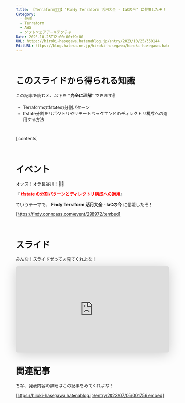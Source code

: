 ```yaml
---
Title: 【Terraform🧑🏻‍🚀】"Findy Terraform 活用大全 - IaCの今" に登壇したぞ！
Category:
  - 登壇
  - Terraform
  - AWS
  - ソフトウェアアーキテクチャ
Date: 2023-10-25T12:00:00+09:00
URL: https://hiroki-hasegawa.hatenablog.jp/entry/2023/10/25/550144
EditURL: https://blog.hatena.ne.jp/hiroki-hasegawa/hiroki-hasegawa.hatenablog.jp/atom/entry/6801883189101952128
---
```


<br>

# このスライドから得られる知識

この記事を読むと、以下を **"完全に理解"** できます✌️

- Terraformのtfstateの分割パターン
- tfstate分割をリポジトリやリモートバックエンドのディレクトリ構成への適用する方法

<br>

[:contents]

<br>

# イベント

オッス！オラ長谷川！✋🏻

『**<font color="#FF0000"> tfstate の分割パターンとディレクトリ構成への適用</font>**』

ていうテーマで、 **Findy Terraform 活用大全 - IaCの今** に登壇したぞ！

[https://findy.connpass.com/event/298972/:embed]

<br>

# スライド

みんな！スライドぜってぇ見てくれよな！

<iframe class="speakerdeck-iframe" frameborder="0" src="https://speakerdeck.com/player/feda4a5915ae4f0ab4d83c136391b6f5" title="tfstate の分割パターンとディレクトリ構成への適用" allowfullscreen="true" style="border: 0px; background: padding-box padding-box rgba(0, 0, 0, 0.1); margin: 0px; padding: 0px; border-radius: 6px; box-shadow: rgba(0, 0, 0, 0.2) 0px 5px 40px; width: 100%; height: auto; aspect-ratio: 560 / 315;" data-ratio="1.7777777777777777"></iframe>

<br>

# 関連記事

ちな、発表内容の詳細はこの記事をみてくれよな！

[https://hiroki-hasegawa.hatenablog.jp/entry/2023/07/05/001756:embed]

<br>
